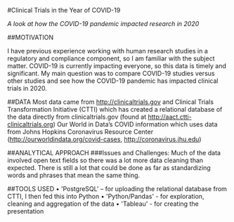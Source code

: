 #Clinical Trials in the Year of COVID-19

*A look at how the COVID-19 pandemic impacted research in 2020*


##MOTIVATION

I have previous experience working with human research studies in a regulatory and compliance component, so I am familiar with the subject matter. COVID-19 is currently impacting everyone, so this data is timely and significant. My main question was to compare COVID-19 studies versus other studies and see how the COVID-19 pandemic has impacted clinical trials in 2020. 

##DATA
Most data came from http://clinicaltrials.gov and Clinical Trials Transformation Initiative (CTTI) which has created a relational database of the data directly from clinicaltrials.gov (found at http://aact.ctti-clinicaltrials.org)
Our World in Data’s COVID information which uses data from Johns Hopkins Coronavirus Resource Center (http://ourworldindata.org/covid-cases, http://coronavirus.jhu.edu) 

##ANALYTICAL APPROACH
###Issues and Challenges:
Much of the data involved open text fields so there was a lot more data cleaning than expected. There is still a lot that could be done as far as standardizing words and phrases that mean the same thing. 

##TOOLS USED
•	'PostgreSQL' – for uploading the relational database from CTTI, I then fed this into Python
•	'Python/Pandas' - for exploration, cleaning and aggregation of the data
•	'Tableau' - for creating the presentation
